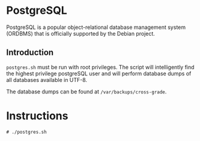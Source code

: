# PostgreSQL

PostgreSQL is a popular object-relational database management system (ORDBMS) that is officially supported by the Debian project.

## Introduction
`postgres.sh` must be run with root privileges. The script will intelligently find the highest privilege postgreSQL user and will perform database dumps of all databases available in UTF-8.

The database dumps can be found at `/var/backups/cross-grade`.

# Instructions
 `# ./postgres.sh`
